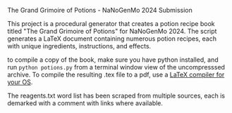 The Grand Grimoire of Potions - NaNoGenMo 2024 Submission

This project is a procedural generator that creates a potion recipe book titled "The Grand Grimoire of Potions" for NaNoGenMo 2024. The script generates a LaTeX document containing numerous potion recipes, each with unique ingredients, instructions, and effects.

to compile a copy of the book, make sure you have python installed, and run `python potions.py` from a terminal window view of the uncompresssed archive. To compile the resulting .tex file to a pdf, use a [LaTeX compiler for your OS](https://www.latex-project.org/get/). 

The reagents.txt word list has been scraped from multiple sources, each is demarked with a comment with links where available. 
